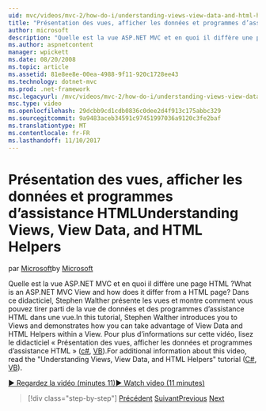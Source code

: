 ```yaml
---
uid: mvc/videos/mvc-2/how-do-i/understanding-views-view-data-and-html-helpers
title: "Présentation des vues, afficher les données et programmes d’assistance HTML | Documents Microsoft"
author: microsoft
description: "Quelle est la vue ASP.NET MVC et en quoi il diffère une page HTML ? Dans ce didacticiel, Stephen Walther présente les vues et montre comment vous pouvez t..."
ms.author: aspnetcontent
manager: wpickett
ms.date: 08/20/2008
ms.topic: article
ms.assetid: 81e8ee8e-00ea-4988-9f11-920c1728ee43
ms.technology: dotnet-mvc
ms.prod: .net-framework
msc.legacyurl: /mvc/videos/mvc-2/how-do-i/understanding-views-view-data-and-html-helpers
msc.type: video
ms.openlocfilehash: 29dcbb9cd1cdb0836c0dee2d4f913c175abbc329
ms.sourcegitcommit: 9a9483aceb34591c97451997036a9120c3fe2baf
ms.translationtype: MT
ms.contentlocale: fr-FR
ms.lasthandoff: 11/10/2017
---
```

<a name="understanding-views-view-data-and-html-helpers"></a><span data-ttu-id="d4ced-104">Présentation des vues, afficher les données et programmes d’assistance HTML</span><span class="sxs-lookup"><span data-stu-id="d4ced-104">Understanding Views, View Data, and HTML Helpers</span></span>
====================
<span data-ttu-id="d4ced-105">par [Microsoft](https://github.com/microsoft)</span><span class="sxs-lookup"><span data-stu-id="d4ced-105">by [Microsoft](https://github.com/microsoft)</span></span>

<span data-ttu-id="d4ced-106">Quelle est la vue ASP.NET MVC et en quoi il diffère une page HTML ?</span><span class="sxs-lookup"><span data-stu-id="d4ced-106">What is an ASP.NET MVC View and how does it differ from a HTML page?</span></span> <span data-ttu-id="d4ced-107">Dans ce didacticiel, Stephen Walther présente les vues et montre comment vous pouvez tirer parti de la vue de données et des programmes d’assistance HTML dans une vue.</span><span class="sxs-lookup"><span data-stu-id="d4ced-107">In this tutorial, Stephen Walther introduces you to Views and demonstrates how you can take advantage of View Data and HTML Helpers within a View.</span></span> <span data-ttu-id="d4ced-108">Pour plus d’informations sur cette vidéo, lisez le didacticiel « Présentation des vues, afficher les données et programmes d’assistance HTML » ([c#](../../../overview/older-versions-1/views/asp-net-mvc-views-overview-cs.md), [VB](../../../overview/older-versions-1/views/asp-net-mvc-views-overview-vb.md)).</span><span class="sxs-lookup"><span data-stu-id="d4ced-108">For additional information about this video, read the "Understanding Views, View Data, and HTML Helpers" tutorial ([C#](../../../overview/older-versions-1/views/asp-net-mvc-views-overview-cs.md), [VB](../../../overview/older-versions-1/views/asp-net-mvc-views-overview-vb.md)).</span></span>

[<span data-ttu-id="d4ced-109">&#9654; Regardez la vidéo (minutes 11)</span><span class="sxs-lookup"><span data-stu-id="d4ced-109">&#9654; Watch video (11 minutes)</span></span>](https://channel9.msdn.com/Blogs/ASP-NET-Site-Videos/understanding-views-view-data-and-html-helpers)

>[!div class="step-by-step"]
<span data-ttu-id="d4ced-110">[Précédent](understanding-controllers-controller-actions-and-action-results.md)
[Suivant](an-introduction-to-url-routing.md)</span><span class="sxs-lookup"><span data-stu-id="d4ced-110">[Previous](understanding-controllers-controller-actions-and-action-results.md)
[Next](an-introduction-to-url-routing.md)</span></span>
